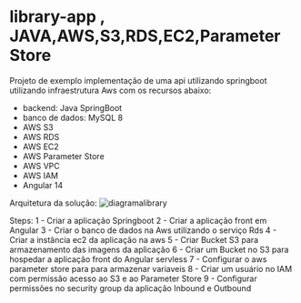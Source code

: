 
# library-app , JAVA,AWS,S3,RDS,EC2,Parameter Store
Projeto de exemplo implementação de uma api utilizando springboot utilizando infraestrutura Aws com os recursos abaixo:
- backend: Java SpringBoot
- banco de dados: MySQL 8
- AWS S3
- AWS RDS 
- AWS EC2
- AWS Parameter Store
- AWS VPC
- AWS IAM
- Angular 14


Arquitetura da solução:
![diagramalibrary](https://user-images.githubusercontent.com/37355015/204369992-aea925fe-95c3-4f6a-9824-1d5927396d16.png)

Steps:
1 - Criar a aplicação Springboot
2 - Criar a aplicação front em Angular
3 - Criar o banco de dados na Aws utilizando o serviço Rds
4 - Criar a instância ec2 da aplicação na aws
5 - Criar Bucket S3 para armazenamento das imagens da aplicação
6 - Criar um Bucket no S3 para hospedar a aplicação front do Angular servless
7 - Configurar o aws parameter store para para armazenar variaveis
8 - Criar um usuário no IAM com permissão acesso ao S3 e ao Parameter Store
9 - Configurar permissões no security group da aplicação Inbound e Outbound

